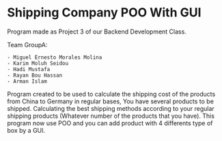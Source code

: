 # Shipping Company POO With GUI

Program made as Project 3 of our Backend Development Class.

Team GroupA:

	- Miguel Ernesto Morales Molina
	- Karim Moluh Seidou
	- Hadi Mustafa
	- Rayan Bou Hassan
	- Arman Islam

Program created to be used to calculate the shipping cost of the products from China to Germany in regular bases, You have several products to be shipped. Calculating the best shipping methods according to your regular shipping products (Whatever number of the products that you have).
This program now use POO and you can add product with 4 differents type of box by a GUI.
